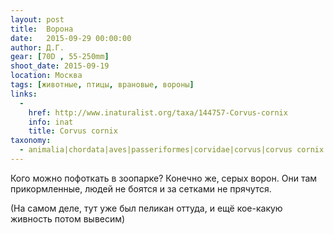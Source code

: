 ```yaml
---
layout: post
title:  Ворона
date:   2015-09-29 00:00:00
author: Д.Г.
gear: [70D , 55-250mm]
shoot_date: 2015-09-19
location: Москва
tags: [животные, птицы, врановые, вороны]
links:
  -
    href: http://www.inaturalist.org/taxa/144757-Corvus-cornix
    info: inat
    title: Corvus cornix
taxonomy:
  - animalia|chordata|aves|passeriformes|corvidae|corvus|corvus cornix
---
```


Кого можно пофоткать в зоопарке? Конечно же, серых ворон. Они там прикормленные, людей не боятся и за сетками не прячутся.

(На самом деле, тут уже был пеликан оттуда, и ещё кое-какую живность потом вывесим)
